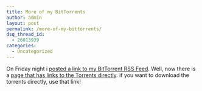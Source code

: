 ```yaml
---
title: More of my BitTorrents
author: admin
layout: post
permalink: /more-of-my-bittorrents/
dsq_thread_id:
  - 26013939
categories:
  - Uncategorized
---
```

On Friday night i [posted a link to my BitTorrent RSS Feed][1]. Well, now there is a [page that has links to the Torrents directly][2]. if you want to download the torrents directly, use that link!

 [1]: http://blog.lotas-smartman.net/archive/2005/10/22/12125.aspx
 [2]: http://www.prodigem.com/torrents/user_lsmartman.html